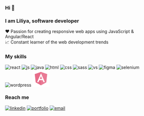 ### Hi  👋

<!--
**lyly2112/lyly2112** is a ✨ _special_ ✨ repository because its `README.md` (this file) appears on your GitHub profile.
-->
### I am Liliya, software developer
❤️ Passion for creating responsive web apps using JavaScript & Angular/React  
📈 Constant learner of the web development trends

### My skills
<div>
  <img src="https://sherstobitova.netlify.app/static/media/react.24bb1669.svg" alt="react" height="50"/>
  <img src="https://sherstobitova.netlify.app/static/media/js.a6ed75d9.svg" alt="js" height="50"/>
  <img src="https://sherstobitova.netlify.app/static/media/java.ecef1139.svg" alt="java" height="50"/>
  <img src="https://sherstobitova.netlify.app/static/media/html.3fa0bb9e.svg" alt="html" height="50"/>
  <img src="https://sherstobitova.netlify.app/static/media/css.0911617e.svg" alt="css" height="50"/>
  <img src="https://sherstobitova.netlify.app/static/media/sass.6a06234b.svg" alt="sass" height="50"/>
  <img src="https://sherstobitova.netlify.app/static/media/vs.33f0dadc.svg" alt="vs" height="50"/>
  <img src="https://sherstobitova.netlify.app/static/media/figma.52043f31.svg" alt="figma" height="50"/>
  <img src="https://sherstobitova.netlify.app/static/media/selenium.f690f650.svg" alt="selenium" height="50"/>
  <img src="https://sherstobitova.netlify.app/static/media/wordpress.4d16b40d.svg" alt="wordpress" height="55"/>
  <img src="https://raw.githubusercontent.com/lyly2112/Portfolio2021/88be1191c920d97ec9bea9a0104a7b54572754fa/src/images/icons/angular.svg" alt="angular" height="55"/>

  
</div>

### Reach me

<a href="https://www.linkedin.com/in/liliya-sherstobitova-322a4b125/" target="_blank"><img src="https://i2.paste.pics/E95K8.png" alt="linkedin" height="30" /></a>
<a href="https://liliya.us/" target="_blank"><img src="https://i2.paste.pics/E95JE.png" alt="portfolio" height="30" /></a>
<a href="mailto: abc@example.com" target="_blank"><img src="https://i2.paste.pics/d4a41d144057528ca2d464d749217a1f.png" alt="email" height="30" /></a>

